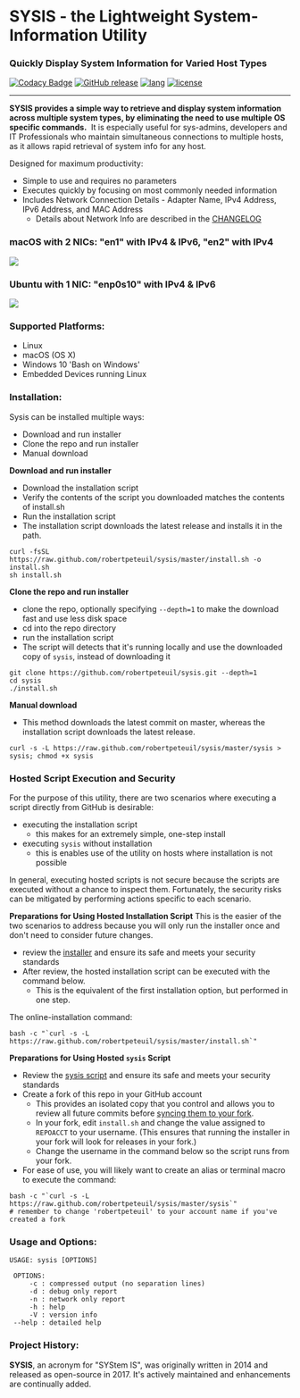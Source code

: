 # SYSIS - the Lightweight System-Information Utility
### Quickly Display System Information for Varied Host Types
[![Codacy Badge](https://api.codacy.com/project/badge/Grade/462b017e8f6b407d9783b1181b9ab869)](https://www.codacy.com/app/robertpeteuil/sysis?utm_source=github.com&amp;utm_medium=referral&amp;utm_content=robertpeteuil/sysis&amp;utm_campaign=Badge_Grade)
[![GitHub release](https://img.shields.io/github/release/robertpeteuil/sysis.svg?colorB=2067b8)](https://github.com/robertpeteuil/sysis/blob/master/CHANGELOG.md)
[![lang](https://img.shields.io/badge/language-bash-89e051.svg?style=flat-square)](https://github.com/robertpeteuil/sysis)
[![license](https://img.shields.io/github/license/robertpeteuil/sysis.svg?colorB=2067b8)](https://github.com/robertpeteuil/sysis)

---

**SYSIS provides a simple way to retrieve and display system information across multiple system types, by eliminating the need to use multiple OS specific commands.**  It is especially useful for sys-admins, developers and IT Professionals who maintain  simultaneous connections to multiple hosts, as it allows rapid retrieval of system info for any host.

Designed for maximum productivity:
- Simple to use and requires no parameters
- Executes quickly by focusing on most commonly needed information
- Includes Network Connection Details - Adapter Name, IPv4 Address, IPv6 Address, and MAC Address
  - Details about Network Info are described in the [CHANGELOG](https://github.com/robertpeteuil/sysis/blob/master/CHANGELOG.md)

### macOS with 2 NICs: "en1" with IPv4 & IPv6, "en2" with IPv4
![](https://user-images.githubusercontent.com/1554603/34471519-22988876-ef09-11e7-8ac8-ea45959e7691.png)

### Ubuntu with 1 NIC: "enp0s10" with IPv4 & IPv6
![](https://user-images.githubusercontent.com/1554603/34471525-329da544-ef09-11e7-9a46-b9836302b422.png)

### Supported Platforms:

  - Linux
  - macOS (OS X)
  - Windows 10 'Bash on Windows'  
  - Embedded Devices running Linux

### Installation:

Sysis can be installed multiple ways:
- Download and run installer
- Clone the repo and run installer
- Manual download

**Download and run installer**
- Download the installation script
- Verify the contents of the script you downloaded matches the contents of install.sh
- Run the installation script
- The installation script downloads the latest release and installs it in the path.

``` shell
curl -fsSL https://raw.github.com/robertpeteuil/sysis/master/install.sh -o install.sh
sh install.sh
```

**Clone the repo and run installer**
- clone the repo, optionally specifying `--depth=1` to make the download fast and use less disk space
- cd into the repo directory
- run the installation script
- The script will detects that it's running locally and use the downloaded copy of `sysis`, instead of downloading it

``` shell
git clone https://github.com/robertpeteuil/sysis.git --depth=1
cd sysis
./install.sh
```

**Manual download**
- This method downloads the latest commit on master, whereas the installation script downloads the latest release.

``` shell
curl -s -L https://raw.github.com/robertpeteuil/sysis/master/sysis > sysis; chmod +x sysis
```

### Hosted Script Execution and Security

For the purpose of this utility, there are two scenarios where executing a script directly from GitHub is desirable:
- executing the installation script
  - this makes for an extremely simple, one-step install
- executing `sysis` without installation
  - this is enables use of the utility on hosts where installation is not possible

In general, executing hosted scripts is not secure because the scripts are executed without a chance to inspect them. Fortunately, the security risks can be mitigated by performing actions specific to each scenario.

**Preparations for Using Hosted Installation Script**
This is the easier of the two scenarios to address because you will only run the installer once and don't need to consider future changes.
- review the [installer](https://github.com/robertpeteuil/sysis/blob/master/install.sh) and ensure its safe and meets your security standards
- After review, the hosted installation script can be executed with the command below.  
  - This is the equivalent of the first installation option, but performed in one step.

The online-installation command:
``` shell
bash -c "`curl -s -L https://raw.github.com/robertpeteuil/sysis/master/install.sh`"
```

**Preparations for Using Hosted `sysis` Script**
- Review the [sysis script](https://github.com/robertpeteuil/sysis/blob/master/sysis) and ensure its safe and meets your security standards
- Create a fork of this repo in your GitHub account
  - This provides an isolated copy that you control and allows you to review all future commits before [syncing them to your fork](https://help.github.com/articles/syncing-a-fork/).
  - In your fork, edit `install.sh` and change the value assigned to `REPOACCT` to your username.  (This ensures that running the installer in your fork will look for releases in your fork.)
  - Change the username in the command below so the script runs from your fork.
- For ease of use, you will likely want to create an alias or terminal macro to execute the command:

``` shell
bash -c "`curl -s -L https://raw.github.com/robertpeteuil/sysis/master/sysis`"
# remember to change 'robertpeteuil' to your account name if you've created a fork
```

### Usage and Options:

``` shell
USAGE: sysis [OPTIONS]

 OPTIONS:
     -c	: compressed output (no separation lines)
     -d	: debug only report
     -n	: network only report
     -h	: help
     -V	: version info
 --help	: detailed help
```

### Project History:

**SYSIS**, an acronym for "SYStem IS", was originally written in 2014 and released as open-source in 2017. It's actively maintained and enhancements are continually added.
